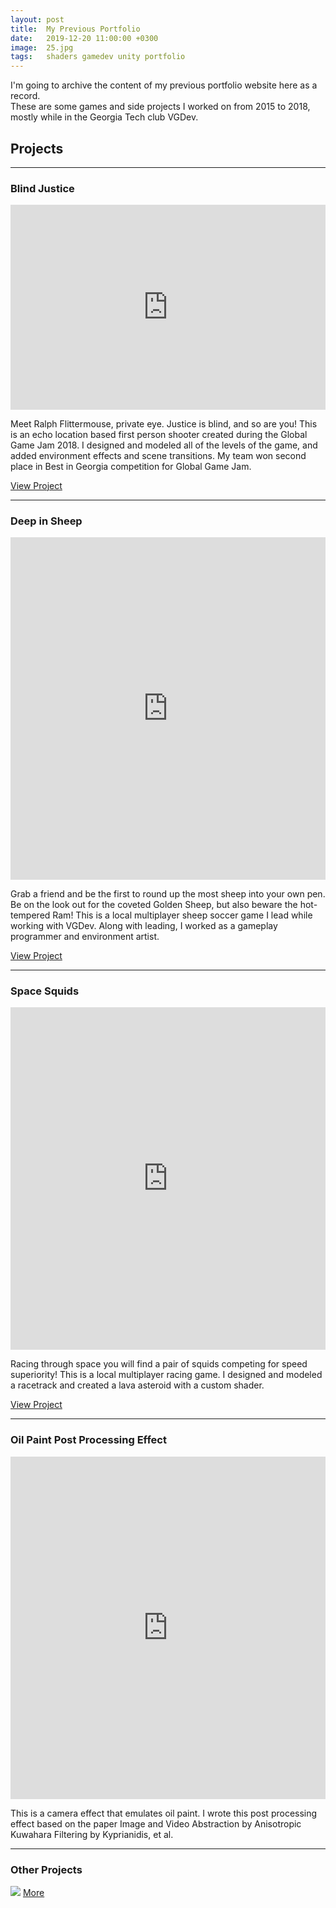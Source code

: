 ```yaml
---
layout: post
title:  My Previous Portfolio
date:   2019-12-20 11:00:00 +0300
image:  25.jpg
tags:   shaders gamedev unity portfolio
---
```


I'm going to archive the content of my previous portfolio website here as a record. <br>
These are some games and side projects I worked on from 2015 to 2018, mostly while in the Georgia Tech club VGDev.

## Projects

---

### Blind Justice
<div style='position:relative; padding-bottom:calc(56.25% + 44px)'><iframe src='https://gfycat.com/ifr/SparklingConfusedBarracuda' frameborder='0' scrolling='no' width='100%' height='100%' style='position:absolute;top:0;left:0;' allowfullscreen></iframe></div><p> <a href="https://gfycat.com/sparklingconfusedbarracuda"></a></p>
Meet Ralph Flittermouse, private eye. Justice is blind, and so are you!
This is an echo location based first person shooter created during the Global Game Jam 2018. I designed and modeled all of the levels of the game, and added environment effects and scene transitions. My team won second place in Best in Georgia competition for Global Game Jam.

<a href="https://globalgamejam.org/2018/games/blind-justice" class="button">View Project</a>

---
### Deep in Sheep
<div style='position:relative; padding-bottom:calc(100.00% + 44px)'><iframe src='https://gfycat.com/ifr/HeavenlyLikableLabradorretriever' frameborder='0' scrolling='no' width='100%' height='100%' style='position:absolute;top:0;left:0;' allowfullscreen></iframe></div><p> <a href="https://gfycat.com/heavenlylikablelabradorretriever"></a></p>
Grab a friend and be the first to round up the most sheep into your own pen. Be on the look out for the coveted Golden Sheep, but also beware the hot-tempered Ram!
This is a local multiplayer sheep soccer game I lead while working with VGDev. Along with leading, I worked as a gameplay programmer and environment artist.

<a href="http://vgdev.gtorg.gatech.edu/game/deep-in-sheep/" class="button">View Project</a>

---
### Space Squids
<div style='position:relative; padding-bottom:calc(100.00% + 44px)'><iframe src='https://gfycat.com/ifr/GrimyAstonishingAfricanwilddog' frameborder='0' scrolling='no' width='100%' height='100%' style='position:absolute;top:0;left:0;' allowfullscreen></iframe></div><p> <a href="https://gfycat.com/grimyastonishingafricanwilddog"></a></p>
Racing through space you will find a pair of squids competing for speed superiority!
This is a local multiplayer racing game. I designed and modeled a racetrack and created a lava asteroid with a custom shader.

<a href="http://vgdev.gtorg.gatech.edu/game/spacesquids/" class="button">View Project</a>

---
### Oil Paint Post Processing Effect
<div style='position:relative; padding-bottom:calc(100.00% + 44px)'><iframe src='https://gfycat.com/ifr/OblongShamefulAlbacoretuna' frameborder='0' scrolling='no' width='100%' height='100%' style='position:absolute;top:0;left:0;' allowfullscreen></iframe></div><p> <a href="https://gfycat.com/oblongshamefulalbacoretuna"></a></p>
This is a camera effect that emulates oil paint. I wrote this post processing effect based on the paper Image and Video Abstraction by Anisotropic Kuwahara Filtering by Kyprianidis, et al.

---
### Other Projects
![](http://vgdev.gtorg.gatech.edu/wp-content/uploads/games/fall2016/bitspike/screenshot2.png)
<a href="" class="button">More</a>